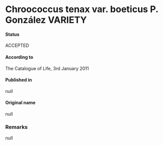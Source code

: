 Chroococcus tenax var. boeticus P. González VARIETY
=======

#### Status
ACCEPTED

#### According to
The Catalogue of Life, 3rd January 2011

#### Published in
null

#### Original name
null

### Remarks
null